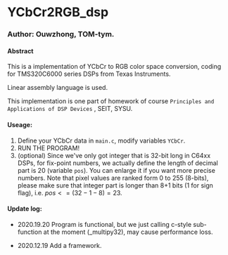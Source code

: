 # YCbCr2RGB_dsp

### Author: Ouwzhong, TOM-tym.

#### Abstract

This is a implementation of YCbCr to RGB color space conversion, coding for TMS320C6000 series DSPs from Texas Instruments.

Linear assembly language is used.

This implementation is one part of homework of course `Principles and Applications of DSP Devices` , SEIT, SYSU.

#### Useage:

1. Define your YCbCr data in `main.c`, modify variables `YCbCr`.
2. RUN THE PROGRAM!
3. (optional) Since we've only got integer that is  32-bit long in C64xx DSPs, for fix-point numbers, we actually define the length of decimal part is 20 (variable `pos`). You can enlarge it if you want more precise numbers. Note that pixel values are ranked form 0 to 255 (8-bits), please make sure that integer part is longer than 8+1 bits (1 for sign flag), i.e.  $pos<=(32-1-8)=23$.

#### Update log:

- 2020.19.20 Program is functional, but we just calling c-style sub-function at the moment (_multipy32), may cause performance loss.

- 2020.12.19 Add a framework.